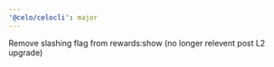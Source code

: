 ```yaml
---
'@celo/celocli': major
---
```


Remove slashing flag from rewards:show (no longer relevent post L2 upgrade)
